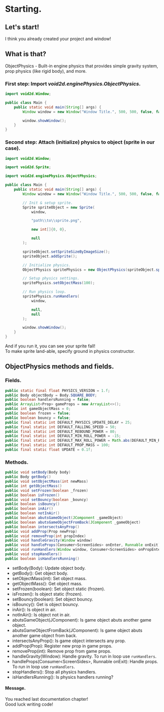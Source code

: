 # Starting.
## Let's start!
I think you already created your project and window!

## What is that?
ObjectPhysics - Built-in engine physics that provides simple gravity system, prop physics (like rigid body), and more.

### First step: Import *void2d.enginePhysics.ObjectPhysics*.

```java
import void2d.Window;

public class Main {
    public static void main(String[] args) {
        Window window = new Window("Window Title.", 500, 500, false, false);

        window.showWindow();
    }
}
```

### Second step: Attach (initialize) physics to object (sprite in our case).

```java
import void2d.Window;

import void2d.Sprite;

import void2d.enginePhysics.ObjectPhysics;

public class Main {
    public static void main(String[] args) {
        Window window = new Window("Window Title.", 500, 500, false, false);

        // Init & setup sprite.
        Sprite spriteObject = new Sprite(
            window,

            "path\\to\\sprite.png",

            new int[]{0, 0},

            null
        );

        spriteObject.setSpriteSizeByImageSize();
        spriteObject.addSprite();

        // Initialize physics.
        ObjectPhysics spritePhysics = new ObjectPhysics(spriteObject.sprite);

        // Setup physics settings.
        spritePhysics.setObjectMass(100);

        // Run physics loop.
        spritePhysics.runHandlers(
            window,

            null,
            null
        );

        window.showWindow();
    }
}
```

And if you run it, you can see your sprite fall!<br>
To make sprite land-able, specify ground in physics constructor.

## ObjectPhysics methods and fields.
### Fields.
```java
public static final float PHYSICS_VERSION = 1.f;
public Body objectBody = Body.SQUARE_BODY;
public boolean handlersRunning = false;
public ArrayList<Prop> gameProps = new ArrayList<>();
public int gameObjectMass = 0;
public boolean frozen = false;
public boolean bouncy = false;
public final static int DEFAULT_PHYSICS_UPDATE_DELAY = 25;
public final static int DEFAULT_FALLING_SPEED = 50;
public final static int DEFAULT_REBOUND_POWER = 80;
public final static int DEFAULT_MIN_ROLL_POWER = -15;
public final static int DEFAULT_MAX_ROLL_POWER = Math.abs(DEFAULT_MIN_ROLL_POWER);
public final static int DEFAULT_PROP_MASS = 100;
public final static float UPDATE = 0.1f;
```

### Methods.
```java
public void setBody(Body body)
public Body getBody()
public void setObjectMass(int newMass)
public int getObjectMass()
public void setFrozen(boolean _frozen)
public boolean isFrozen()
public void setBouncy(boolean _bouncy)
public boolean isBouncy()
public boolean inAir()
public boolean notInAir()
public boolean abutsGameObject(JComponent _gameObject)
public boolean abutsGameObjectFromBack(JComponent _gameObject)
public boolean intersectsAnyProp()
public void addProp(Prop newProp)
public void removeProp(int propIndex)
public void handleGravity(Window window)
public void handleProps(Consumer<ScreenSides> onEnter, Runnable onExit)
public void runHandlers(Window window, Consumer<ScreenSides> onPropEnter, Runnable onPropExit)
public void stopHandlers()
public boolean isHandlersRunning()
```

- setBody(Body): Update object body.
- getBody(): Get object body.
- setObjectMass(int): Set object mass.
- getObjectMass(): Get object mass.
- setFrozen(boolean): Set object static (frozen).
- isFrozen(): Is object static (frozen).
- setBouncy(boolean): Set object bouncy.
- isBouncy(): Get is object bouncy.
- inAir(): Is object in air.
- notInAir(): Is object not in air.
- abutsGameObject(JComponent): Is game object abuts another game object.
- abutsGameObjectFromBack(JComponent): Is game object abuts another game object from back.
- intersectsAnyProp(): Is game object intersects any prop.
- addProp(Prop): Register new prop in game props.
- removeProp(int): Remove prop from game props.
- handleGravity(Window): Handle gravity. To run in loop use ```runHandlers```.
- handleProps(Consumer<ScreenSides<ScreenSides>>, Runnable onExit): Handle props. To run in loop use ``runHandlers``.
- stopHandlers(): Stop all physics handlers.
- isHandlersRunning(): Is physics handlers running?

#### Message.
You reached last documentation chapter!
<br>Good luck writing code!
